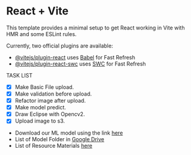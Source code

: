 # React + Vite

This template provides a minimal setup to get React working in Vite with HMR and some ESLint rules.

Currently, two official plugins are available:

- [@vitejs/plugin-react](https://github.com/vitejs/vite-plugin-react/blob/main/packages/plugin-react/README.md) uses [Babel](https://babeljs.io/) for Fast Refresh
- [@vitejs/plugin-react-swc](https://github.com/vitejs/vite-plugin-react-swc) uses [SWC](https://swc.rs/) for Fast Refresh


TASK LIST
- [x] Make Basic File upload.
- [x] Make validation before upload.
- [x] Refactor image after upload.
- [x] Make model predict.
- [x] Draw Eclipse with Opencv2.
- [x] Upload image to s3.

- Download our ML model using the link [here](https://drive.google.com/file/d/19NnGMA99WZls7KM4sJ7jArz7dFzXJKnF/view?usp=drive_link)
- List of Model Folder in [Google Drive](https://drive.google.com/drive/folders/1jX9-Ckk1CHz3q4eT8JAesepXoGVXiCqt?usp=sharing)
- List of Resource Materials [here](https://github.com/Younus-Saberi/GlaucomaDetection/tree/master/resources)
